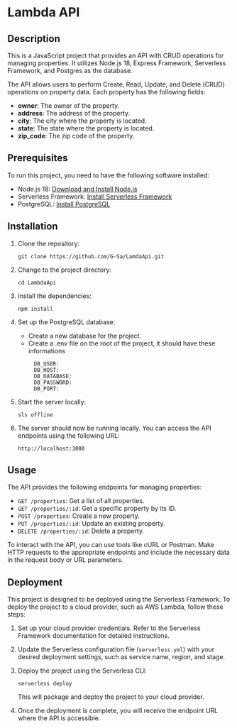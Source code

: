 # Lambda API

## Description

This is a JavaScript project that provides an API with CRUD operations for managing properties. It utilizes Node.js 18, Express Framework, Serverless Framework, and Postgres as the database.

The API allows users to perform Create, Read, Update, and Delete (CRUD) operations on property data. Each property has the following fields:

- **owner**: The owner of the property.
- **address**: The address of the property.
- **city**: The city where the property is located.
- **state**: The state where the property is located.
- **zip_code**: The zip code of the property.

## Prerequisites

To run this project, you need to have the following software installed:

- Node.js 18: [Download and Install Node.js](https://nodejs.org/)
- Serverless Framework: [Install Serverless Framework](https://www.serverless.com/framework/docs/getting-started/)
- PostgreSQL: [Install PostgreSQL](https://www.postgresql.org/download/)

## Installation

1. Clone the repository:

   ```shell
   git clone https://github.com/G-Sa/LamdaApi.git
   ```

2. Change to the project directory:

   ```shell
   cd LambdaApi
   ```

3. Install the dependencies:

   ```shell
   npm install
   ```

4. Set up the PostgreSQL database:

   - Create a new database for the project.
   - Create a .env file on the root of the project, it should have these informations
   ```
        DB_USER:
        DB_HOST:
        DB_DATABASE:
        DB_PASSWORD:
        DB_PORT:
   ```

5. Start the server locally:

   ```shell
   sls offline
   ```

6. The server should now be running locally. You can access the API endpoints using the following URL:

   ```
   http://localhost:3000
   ```

## Usage

The API provides the following endpoints for managing properties:

- `GET /properties`: Get a list of all properties.
- `GET /properties/:id`: Get a specific property by its ID.
- `POST /properties`: Create a new property.
- `PUT /properties/:id`: Update an existing property.
- `DELETE /properties/:id`: Delete a property.

To interact with the API, you can use tools like cURL or Postman. Make HTTP requests to the appropriate endpoints and include the necessary data in the request body or URL parameters.

## Deployment

This project is designed to be deployed using the Serverless Framework. To deploy the project to a cloud provider, such as AWS Lambda, follow these steps:

1. Set up your cloud provider credentials. Refer to the Serverless Framework documentation for detailed instructions.

2. Update the Serverless configuration file (`serverless.yml`) with your desired deployment settings, such as service name, region, and stage.

3. Deploy the project using the Serverless CLI:

   ```shell
   serverless deploy
   ```

   This will package and deploy the project to your cloud provider.

4. Once the deployment is complete, you will receive the endpoint URL where the API is accessible.


